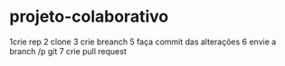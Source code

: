 # projeto-colaborativo
1crie rep 2 clone 3 crie breanch 5 faça commit das alterações  6 envie a branch /p git 7 crie pull request
